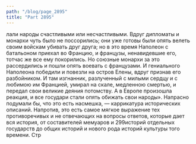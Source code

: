```yaml
---
path: "/blog/page_2895"
title: "Part 2895"
---
```


лали народы счастливыми или несчастливыми. Вдруг дипломаты и монархи чуть было не поссорились; они уже готовы были опять велеть своим войскам убивать друг друга; но в это время Наполеон с батальоном приехал во Францию, и французы, ненавидевшие его, тотчас же все ему покорились. Но союзные монархи за это рассердились и пошли опять воевать с французами. И гениального Наполеона победили и повезли на остров Елены, вдруг признав его разбойником. И там изгнанник, разлученный с милыми сердцу и с любимою им Францией, умирал на скале, медленною смертью, и передал свои великие деяния потомству. А в Европе произошла реакция, и все государи стали опять обижать свои народы».
Напрасно подумали бы, что это есть насмешка, — каррикатура исторических описаний. Напротив, это есть самое мягкое выражение тех противоречивых и не отвечающих на вопросы ответов, которые дает вся история, от составителей мемуаров и 299историй отдельных государств до общих историй и нового рода историй культуры того времени.
Стр
